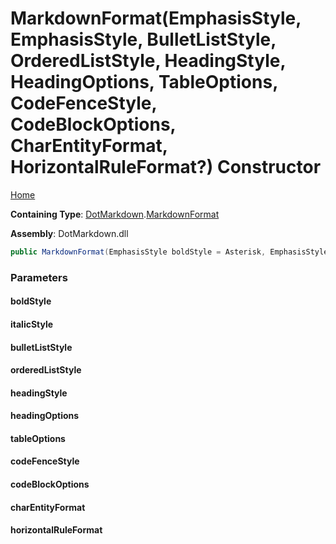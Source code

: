 # MarkdownFormat\(EmphasisStyle, EmphasisStyle, BulletListStyle, OrderedListStyle, HeadingStyle, HeadingOptions, TableOptions, CodeFenceStyle, CodeBlockOptions, CharEntityFormat, HorizontalRuleFormat?\) Constructor

[Home](../../../README.md)

**Containing Type**: [DotMarkdown](../../README.md)\.[MarkdownFormat](../README.md)

**Assembly**: DotMarkdown\.dll

```csharp
public MarkdownFormat(EmphasisStyle boldStyle = Asterisk, EmphasisStyle italicStyle = Asterisk, BulletListStyle bulletListStyle = Asterisk, OrderedListStyle orderedListStyle = Dot, HeadingStyle headingStyle = NumberSign, HeadingOptions headingOptions = EmptyLineBeforeAndAfter, TableOptions tableOptions = FormatHeader | Padding | OuterDelimiter | EmptyLineBeforeAndAfter, CodeFenceStyle codeFenceStyle = Backtick, CodeBlockOptions codeBlockOptions = EmptyLineBeforeAndAfter, CharEntityFormat charEntityFormat = Hexadecimal, HorizontalRuleFormat? horizontalRuleFormat = null)
```

### Parameters

#### boldStyle

#### italicStyle

#### bulletListStyle

#### orderedListStyle

#### headingStyle

#### headingOptions

#### tableOptions

#### codeFenceStyle

#### codeBlockOptions

#### charEntityFormat

#### horizontalRuleFormat

